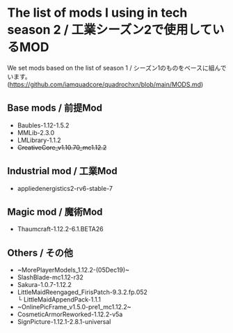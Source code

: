 # The list of mods I using in tech season 2 / 工業シーズン2で使用しているMOD
 We set mods based on the list of season 1 / シーズン1のものをベースに組んでいます。
 (https://github.com/iamquadcore/quadrochxn/blob/main/MODS.md)
 
 ## Base mods / 前提Mod
 - Baubles-1.12-1.5.2  
 - MMLib-2.3.0  
 - LMLibrary-1.1.2  
 - ~~CreativeCore_v1.10.70_mc1.12.2~~  
 
 ## Industrial mod / 工業Mod
 - appliedenergistics2-rv6-stable-7  
 
 ## Magic mod / 魔術Mod
 - Thaumcraft-1.12.2-6.1.BETA26  
 
 ## Others / その他
 - ~MorePlayerModels_1.12.2-(05Dec19)~  
 - SlashBlade-mc1.12-r32  
 - Sakura-1.0.7-1.12.2  
 - LittleMaidReengaged_FirisPatch-9.3.2.fp.052  
 └ LittleMaidAppendPack-1.1.1  
 - ~OnlinePicFrame_v1.5.0-pre1_mc1.12.2~  
 - CosmeticArmorReworked-1.12.2-v5a  
 - SignPicture-1.12.1-2.8.1-universal  
